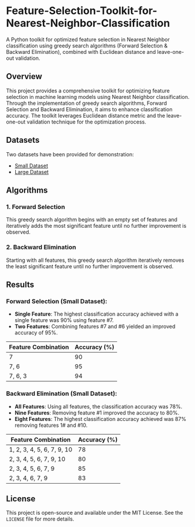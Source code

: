 # Feature-Selection-Toolkit-for-Nearest-Neighbor-Classification
A Python toolkit for optimized feature selection in Nearest Neighbor classification using greedy search algorithms (Forward Selection &amp; Backward Elimination), combined with Euclidean distance and leave-one-out validation.

## Overview

This project provides a comprehensive toolkit for optimizing feature selection in machine learning models using Nearest Neighbor classification. Through the implementation of greedy search algorithms, Forward Selection and Backward Elimination, it aims to enhance classification accuracy. The toolkit leverages Euclidean distance metric and the leave-one-out validation technique for the optimization process.


## Datasets

Two datasets have been provided for demonstration:

- [Small Dataset](CS170_Spring_2022_Small_data__93.txt)
- [Large Dataset](CS170_Spring_2022_Large_data__93.txt)

## Algorithms

### 1. Forward Selection

This greedy search algorithm begins with an empty set of features and iteratively adds the most significant feature until no further improvement is observed.

### 2. Backward Elimination

Starting with all features, this greedy search algorithm iteratively removes the least significant feature until no further improvement is observed.

## Results

### Forward Selection (Small Dataset):

- **Single Feature**: The highest classification accuracy achieved with a single feature was 90% using feature #7.
- **Two Features**: Combining features #7 and #6 yielded an improved accuracy of 95%.

| Feature Combination      | Accuracy (%) |
|--------------------------|--------------|
| 7                        | 90           |
| 7, 6                     | 95           |
| 7, 6, 3                  | 94           |


### Backward Elimination (Small Dataset):

- **All Features**: Using all features, the classification accuracy was 78%.
- **Nine Features**: Removing feature #1 improved the accuracy to 80%.
- **Eight Features**: The highest classification accuracy achieved was 87% removing features 1# and #10.

| Feature Combination        | Accuracy (%) |
|----------------------------|--------------|
| 1, 2, 3, 4, 5, 6, 7, 9, 10 | 78        |
| 2, 3, 4, 5, 6, 7, 9, 10    | 80          |
| 2, 3, 4, 5, 6, 7, 9        | 85          |
| 2, 3, 4, 6, 7, 9           | 83          |

## License

This project is open-source and available under the MIT License. See the `LICENSE` file for more details.
